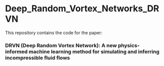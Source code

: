 # Deep_Random_Vortex_Networks_DRVN
This repository contains the code for the paper:

### DRVN (Deep Random Vortex Network): A new physics-informed machine learning method for simulating and inferring incompressible fluid flows
